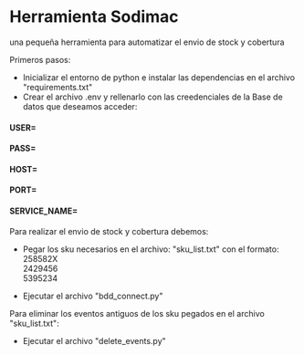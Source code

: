 # Herramienta Sodimac
una pequeña herramienta para automatizar el envio de stock y cobertura

Primeros pasos:
- Inicializar el entorno de python e instalar las dependencias en el archivo "requirements.txt"
- Crear el archivo .env y rellenarlo con las creedenciales de la Base de datos que deseamos acceder:
#### USER=
#### PASS=
#### HOST=
#### PORT=
#### SERVICE_NAME=

Para realizar el envio de stock y cobertura debemos:

- Pegar los sku necesarios en el archivo: "sku_list.txt" con el formato: <br>
258582X <br>
2429456 <br>
5395234 <br>

- Ejecutar el archivo "bdd_connect.py"

Para eliminar los eventos antiguos de los sku pegados en el archivo "sku_list.txt":
- Ejecutar el archivo "delete_events.py"
